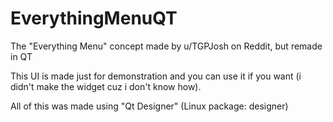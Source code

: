 # EverythingMenuQT
The "Everything Menu" concept made by u/TGPJosh on Reddit, but remade in QT

This UI is made just for demonstration and you can use it if you want (i didn't make the widget cuz i don't know how).

All of this was made using "Qt Designer" (Linux package: designer)
